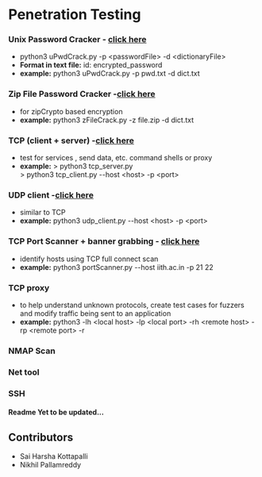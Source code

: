 # Penetration Testing

### Unix Password Cracker - [click here](python3/uPwdCrack/)  
 -  python3 uPwdCrack.py -p \<passwordFile\> -d \<dictionaryFile\>
 - **Format in text file:** id: encrypted_password
 - **example:** python3 uPwdCrack.py -p pwd.txt -d dict.txt

### Zip File Password Cracker -[click here](python3/zFileCrack/) 
 - for zipCrypto based encryption
 - **example:** python3 zFileCrack.py -z file.zip -d dict.txt

### TCP (client + server) -[click here](python3/tcp/)
 - test for services , send data, etc. command shells or proxy
 - **example:** 
 			> python3 tcp_server.py  
 			> python3 tcp_client.py --host \<host\> -p \<port\> 

### UDP client -[click here](python3/udp/)
 - similar to TCP
 - **example:** python3 udp_client.py --host \<host\> -p \<port\> 

### TCP Port Scanner + banner grabbing - [click here](python3/TCP_portScanner/portScanner.py)  
 - identify hosts using TCP full connect scan
 - **example:** python3 portScanner.py --host iith.ac.in -p 21 22

### TCP proxy
 - to help understand unknown protocols, create test cases for fuzzers and modify traffic being sent to an application
 - **example:** python3 -lh \<local host\> -lp \<local port\> -rh \<remote host\> -rp \<remote port\> -r

### NMAP Scan

### Net tool

### SSH

#### Readme Yet to be updated...

## Contributors
* Sai Harsha Kottapalli
* Nikhil Pallamreddy  

